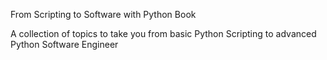 From Scripting to Software with Python Book

A collection of topics to take you from basic Python Scripting to advanced Python Software Engineer 
